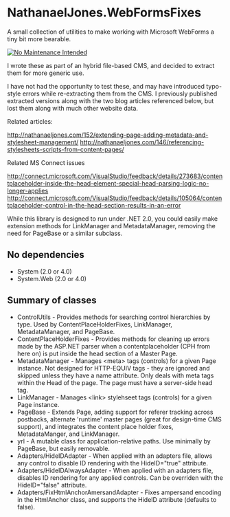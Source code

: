 ﻿# NathanaelJones.WebFormsFixes

A small collection of utilities to make working with Microsoft WebForms a tiny bit more bearable.

[![No Maintenance Intended](http://unmaintained.tech/badge.svg)](http://unmaintained.tech/)

I wrote these as part of an hybrid file-based CMS, and decided to extract them for more generic use.

I have not had the opportunity to test these, and may have introduced typo-style errors while re-extracting 
them from the CMS. I previously published extracted versions along with the two blog articles referenced below, 
but lost them along with much other website data.


Related articles:

http://nathanaeljones.com/152/extending-page-adding-metadata-and-stylesheet-management/
http://nathanaeljones.com/146/referencing-stylesheets-scripts-from-content-pages/

Related MS Connect issues

http://connect.microsoft.com/VisualStudio/feedback/details/273683/contentplaceholder-inside-the-head-element-special-head-parsing-logic-no-longer-applies
http://connect.microsoft.com/VisualStudio/feedback/details/105064/contentplaceholder-control-in-the-head-section-results-in-an-error



While this library is designed to run under .NET 2.0, you could easily make extension methods for LinkManager and MetadataManager, removing the need for PageBase or a similar subclass.

## No dependencies

* System (2.0 or 4.0)
* System.Web (2.0 or 4.0)

## Summary of classes

* ControlUtils - Provides methods for searching control hierarchies by type. Used by ContentPlaceHolderFixes, LinkManager, MetadataManager, and PageBase.
* ContentPlaceHolderFixes - Provides methods for cleaning up errors made by the ASP.NET parser when a contentplaceholder (CPH from here on) is put inside the head section of a Master Page.
* MetadataManager - Manages &lt;meta> tags (controls) for a given Page instance. Not designed for HTTP-EQUIV tags - they are ignored and skipped unless they have a name attribute. Only deals with meta tags within the Head of the page. The page must have a server-side head tag.
* LinkManager - Manages &lt;link> stylehseet tags (controls) for a given Page instance.
* PageBase - Extends Page, adding support for referer tracking across postbacks, alternate 'runtime' master pages (great for design-time CMS support), and integrates the content place holder fixes, MetadataManger, and LinkManager.
* yrl - A mutable class for application-relative paths. Use minimally by PageBase, but easily removable.
* Adapters/HideIDAdapter - When applied with an adapters file, allows any control to disable ID rendering with the HideID="true" attribute.
* Adapters/HideIDAlwaysAdapter - When applied with an adapters file, disables ID rendering for any applied controls. Can be overriden with the HideID="false" attribute.
* Adapters/FixHtmlAnchorAmersandAdapter - Fixes ampersand encoding in the HtmlAnchor class, and supports the HideID attribute (defaults to false).
